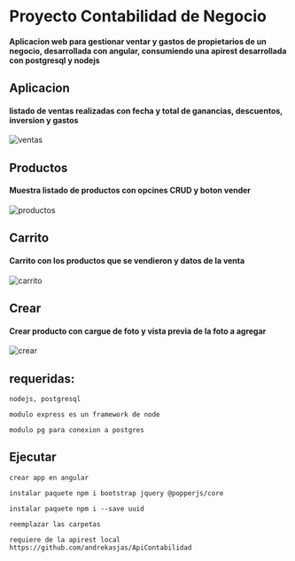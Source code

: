 # Proyecto Contabilidad de Negocio
#### Aplicacion web para gestionar ventar y gastos de propietarios de un negocio, desarrollada con angular, consumiendo una apirest desarrollada con postgresql y nodejs 
## Aplicacion
#### listado de ventas realizadas con fecha y total de ganancias, descuentos, inversion y gastos
![ventas](https://user-images.githubusercontent.com/62920120/143487124-a105e0f8-76de-499a-8024-c1831e09c4a6.png)
## Productos
#### Muestra listado de productos con opcines CRUD y boton vender
![productos](https://user-images.githubusercontent.com/62920120/143487243-e9943f8b-fb18-4ce0-bcbc-3c2e4cc3190b.png)
## Carrito
#### Carrito con los productos que se vendieron y datos de la venta
![carrito](https://user-images.githubusercontent.com/62920120/143487462-ac1e8786-9b57-4f0d-9096-5ac22fb467f6.png)
## Crear 
#### Crear producto con cargue de foto y vista previa de la foto a agregar
![crear](https://user-images.githubusercontent.com/62920120/143487565-f0d6e0f3-d4a7-44a7-a990-67b0fb1520fb.png)
## requeridas:
```
nodejs, postgresql 
```
```
modulo express es un framework de node
```
```
modulo pg para conexion a postgres
```
## Ejecutar
```
crear app en angular
```
```
instalar paquete npm i bootstrap jquery @popperjs/core
```
```
instalar paquete npm i --save uuid
```
```
reemplazar las carpetas
```
```
requiere de la apirest local https://github.com/andrekasjas/ApiContabilidad
```
